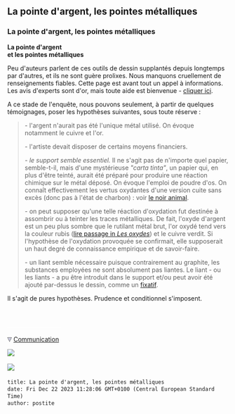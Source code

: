 ## La pointe d'argent, les pointes métalliques
### La pointe d'argent, les pointes métalliques
 **La pointe d'argent  
et les pointes métalliques**

Peu d'auteurs parlent de ces outils de dessin supplantés depuis longtemps par d'autres, et ils ne sont guère prolixes. Nous manquons cruellement de renseignements fiables. Cette page est avant tout un appel à informations. Les avis d'experts sont d'or, mais toute aide est bienvenue - [cliquer ici](ecrire.html).

A ce stade de l'enquête, nous pouvons seulement, à partir de quelques témoignages, poser les hypothèses suivantes, sous toute réserve :

> \- l'argent n'aurait pas été l'unique métal utilisé. On évoque notamment le cuivre et l'or.
> 
> \- l'artiste devait disposer de certains moyens financiers.
> 
> _\- le support semble essentiel._ Il ne s'agit pas de n'importe quel papier, semble-t-il, mais d'une mystérieuse _"carta tinta"_, un papier qui, en plus d'être teinté, aurait été préparé pour produire une réaction chimique sur le métal déposé. On évoque l'emploi de poudre d'os. On connaît effectivement les vertus oxydantes d'une version cuite sans excès (donc pas à l'état de charbon) : voir [le noir animal](siccatifs.html#lenoiranimal).
> 
> \- on peut supposer qu'une telle réaction d'oxydation fut destinée à assombrir ou à teinter les traces métalliques. De fait, l'oxyde d'argent est un peu plus sombre que le rutilant métal brut, l'or oxydé tend vers la couleur rubis ([lire passage in _Les oxydes_](oxydes.html#oxydedor)) et le cuivre verdit. Si l'hypothèse de l'oxydation provoquée se confirmait, elle supposerait un haut degré de connaissance empirique et de savoir-faire.
> 
> \- un liant semble nécessaire puisque contrairement au graphite, les substances employées ne sont absolument pas liantes. Le liant - ou les liants - a pu être introduit dans le support et/ou peut avoir été ajouté par-dessus le dessin, comme un [fixatif](fixatifs.html).

Il s'agit de pures hypothèses. Prudence et conditionnel s'imposent.



 

 ![](images/transparent122x1.gif)

![](images/flechebas.gif) [Communication](http://www.artrealite.com/annonceurs.htm) 

[![](https://cbonvin.fr/sites/regie.artrealite.com/visuels/campagne1.png)](index-2.html#20131014)

![](https://cbonvin.fr/sites/regie.artrealite.com/visuels/campagne2.png)
```
title: La pointe d'argent, les pointes métalliques
date: Fri Dec 22 2023 11:28:06 GMT+0100 (Central European Standard Time)
author: postite
```
